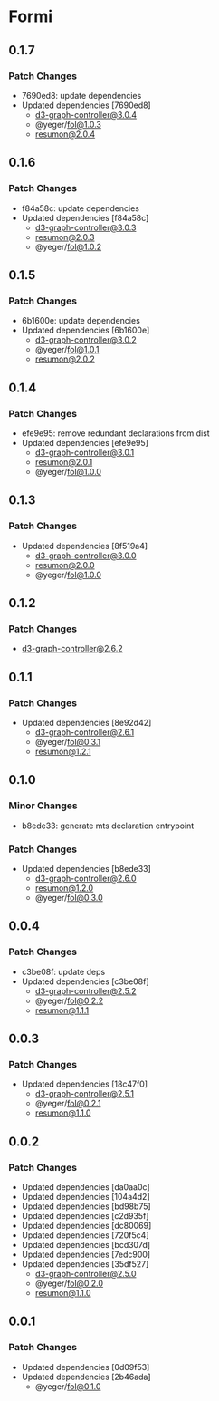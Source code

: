 # Formi

## 0.1.7

### Patch Changes

- 7690ed8: update dependencies
- Updated dependencies [7690ed8]
  - d3-graph-controller@3.0.4
  - @yeger/fol@1.0.3
  - resumon@2.0.4

## 0.1.6

### Patch Changes

- f84a58c: update dependencies
- Updated dependencies [f84a58c]
  - d3-graph-controller@3.0.3
  - resumon@2.0.3
  - @yeger/fol@1.0.2

## 0.1.5

### Patch Changes

- 6b1600e: update dependencies
- Updated dependencies [6b1600e]
  - d3-graph-controller@3.0.2
  - @yeger/fol@1.0.1
  - resumon@2.0.2

## 0.1.4

### Patch Changes

- efe9e95: remove redundant declarations from dist
- Updated dependencies [efe9e95]
  - d3-graph-controller@3.0.1
  - resumon@2.0.1
  - @yeger/fol@1.0.0

## 0.1.3

### Patch Changes

- Updated dependencies [8f519a4]
  - d3-graph-controller@3.0.0
  - resumon@2.0.0
  - @yeger/fol@1.0.0

## 0.1.2

### Patch Changes

- d3-graph-controller@2.6.2

## 0.1.1

### Patch Changes

- Updated dependencies [8e92d42]
  - d3-graph-controller@2.6.1
  - @yeger/fol@0.3.1
  - resumon@1.2.1

## 0.1.0

### Minor Changes

- b8ede33: generate mts declaration entrypoint

### Patch Changes

- Updated dependencies [b8ede33]
  - d3-graph-controller@2.6.0
  - resumon@1.2.0
  - @yeger/fol@0.3.0

## 0.0.4

### Patch Changes

- c3be08f: update deps
- Updated dependencies [c3be08f]
  - d3-graph-controller@2.5.2
  - @yeger/fol@0.2.2
  - resumon@1.1.1

## 0.0.3

### Patch Changes

- Updated dependencies [18c47f0]
  - d3-graph-controller@2.5.1
  - @yeger/fol@0.2.1
  - resumon@1.1.0

## 0.0.2

### Patch Changes

- Updated dependencies [da0aa0c]
- Updated dependencies [104a4d2]
- Updated dependencies [bd98b75]
- Updated dependencies [c2d935f]
- Updated dependencies [dc80069]
- Updated dependencies [720f5c4]
- Updated dependencies [bcd307d]
- Updated dependencies [7edc900]
- Updated dependencies [35df527]
  - d3-graph-controller@2.5.0
  - @yeger/fol@0.2.0
  - resumon@1.1.0

## 0.0.1

### Patch Changes

- Updated dependencies [0d09f53]
- Updated dependencies [2b46ada]
  - @yeger/fol@0.1.0
